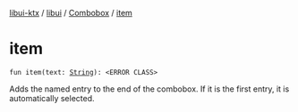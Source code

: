 [libui-ktx](../../index.md) / [libui](../index.md) / [Combobox](index.md) / [item](./item.md)

# item

`fun item(text: `[`String`](https://kotlinlang.org/api/latest/jvm/stdlib/kotlin/-string/index.html)`): <ERROR CLASS>`

Adds the named entry to the end of the combobox.
If it is the first entry, it is automatically selected.

